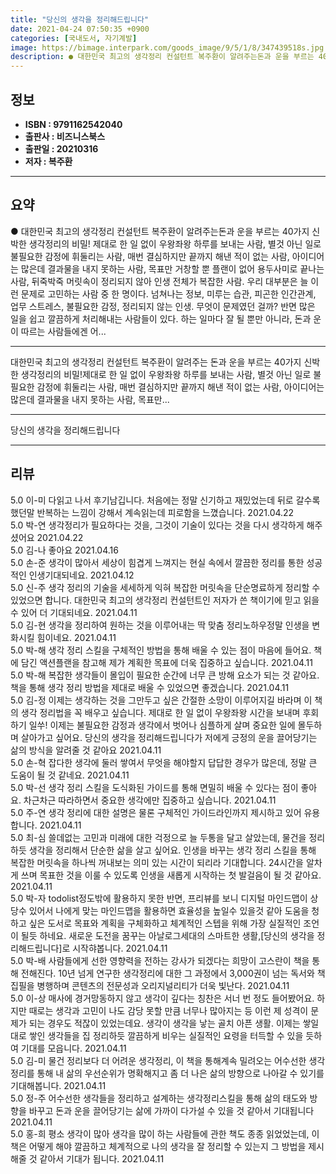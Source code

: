 ```yaml
---
title: "당신의 생각을 정리해드립니다"
date: 2021-04-24 07:50:35 +0900
categories: [국내도서, 자기계발]
image: https://bimage.interpark.com/goods_image/9/5/1/8/347439518s.jpg
description: ● 대한민국 최고의 생각정리 컨설턴트 복주환이 알려주는돈과 운을 부르는 40가지 신박한 생각정리의 비밀! 제대로 한 일 없이 우왕좌왕 하루를 보내는 사람, 별것 아닌 일로 불필요한 감정에 휘둘리는 사람, 매번 결심하지만 끝까지 해낸 적이 없는 사람, 아이디어는 많은데 결과물을 내지 못
---
```


## **정보**

- **ISBN : 9791162542040**
- **출판사 : 비즈니스북스**
- **출판일 : 20210316**
- **저자 : 복주환**

------



## **요약**

●  대한민국 최고의 생각정리 컨설턴트 복주환이 알려주는돈과 운을 부르는 40가지 신박한 생각정리의 비밀! 제대로 한 일 없이 우왕좌왕 하루를 보내는 사람, 별것 아닌 일로 불필요한 감정에 휘둘리는 사람, 매번 결심하지만 끝까지 해낸 적이 없는 사람, 아이디어는 많은데 결과물을 내지 못하는 사람, 목표만 거창할 뿐 플랜이 없어 용두사미로 끝나는 사람, 뒤죽박죽 머릿속이 정리되지 않아 인생 전체가 복잡한 사람. 우리 대부분은 늘 이런 문제로 고민하는 사람 중 한 명이다. 넘쳐나는 정보, 미루는 습관, 피곤한 인간관계, 업무 스트레스, 불필요한 감정, 정리되지 않는 인생. 무엇이 문제였던 걸까? 반면 많은 일을 쉽고 깔끔하게 처리해내는 사람들이 있다. 하는 일마다 잘 될 뿐만 아니라, 돈과 운이 따르는 사람들에겐 어...

------

대한민국 최고의 생각정리 컨설턴트 복주환이 알려주는
돈과 운을 부르는 40가지 신박한 생각정리의 비밀!제대로 한 일 없이 우왕좌왕 하루를 보내는 사람, 별것 아닌 일로 불필요한 감정에 휘둘리는 사람, 매번 결심하지만 끝까지 해낸 적이 없는 사람, 아이디어는 많은데 결과물을 내지 못하는 사람, 목표만... 

------


당신의 생각을 정리해드립니다 

------


## **리뷰** 

5.0 이-미 다읽고 나서 후기남깁니다.
처음에는 정말 신기하고 재밌었는데 뒤로 갈수록 했던말 반복하는 느낌이 강해서 계속읽는데 피로함을 느꼈습니다.
 2021.04.22 <br/>5.0 박-연 생각정리가 필요하다는 것을,
그것이 기술이 있다는 것을 다시 생각하게 해주셨어요 2021.04.22 <br/>5.0 김-나 좋아요 2021.04.16 <br/>5.0 손-준 생각이 많아서 세상이 힘겹게 느껴지는 현실 속에서 깔끔한 정리를 통한 성공적인 인생기대되네요. 2021.04.12 <br/>5.0 신-주 생각 정리의 기술을 세세하게 익혀 복잡한 머릿속을 단순명료하게 정리할 수 있었으면 합니다. 대한민국 최고의 생각정리 컨설턴트인 저자가 쓴 책이기에 믿고 읽을 수 있어 더 기대되네요. 2021.04.11 <br/>5.0 김-현 생각을 정리하여 원하는 것을 이루어내는 딱 맞춤 정리노하우정말 인생을 변화시킬 힘이네요. 2021.04.11 <br/>5.0 박-해 생각 정리 스킬을 구체적인 방법을 통해 배울 수 있는 점이 마음에 들어요. 책에 담긴 액션플랜을 참고해 제가 계획한 목표에 더욱 집중하고 싶습니다. 2021.04.11 <br/>5.0 박-해 복잡한 생각들이 몰입이 필요한 순간에 너무 큰 방해 요소가 되는 것 같아요. 책을 통해 생각 정리 방법을 제대로 배울 수 있었으면 좋겠습니다. 2021.04.11 <br/>5.0 김-정 이제는 생각하는 것을 그만두고 싶은 간절한 소망이 이루어지길 바라며 이 책의 생각 정리법을 꼭 배우고 싶습니다. 제대로 한 일 없이 우왕좌왕 시간을 보내며 후회하기 일쑤! 이제는 불필요한 감정과 생각에서 벗어나 심플하게 살며 중요한 일에 몰두하며 살아가고 싶어요. 당신의 생각을 정리해드립니다가 저에게 긍정의 운을 끌어당기는 삶의 방식을 알려줄 것 같아요 2021.04.11 <br/>5.0 손-혁 잡다한 생각에 둘러 쌓여서 무엇을 해야할지 답답한 경우가 많은데, 정말 큰 도움이 될 것 같네요. 2021.04.11 <br/>5.0 박-선 생각 정리 스킬을 도식화된 가이드를 통해 면밀히 배울 수 있다는 점이 좋아요. 차근차근 따라하면서 중요한 생각에만 집중하고 싶습니다. 2021.04.11 <br/>5.0 주-연 생각 정리에 대한 설명은 물론 구체적인 가이드라인까지 제시하고 있어 유용합니다. 2021.04.11 <br/>5.0 최-심 쓸데없는 고민과 미래에 대한 걱정으로 늘 두통을 달고 살았는데, 물건을 정리하듯 생각을 정리해서 단순한 삶을 살고 싶어요. 인생을 바꾸는 생각 정리 스킬을 통해 복잡한 머릿속을 하나씩 꺼내보는 의미 있는 시간이 되리라 기대합니다. 24시간을 알차게 쓰며 목표한 것을 이룰 수 있도록 인생을 새롭게 시작하는 첫 발걸음이 될 것 같아요. 2021.04.11 <br/>5.0 박-자 todolist정도밖에 활용하지 못한 반면, 프리뷰를 보니 디지털 마인드맵이 상당수 있어서 나에게 맞는 마인드맵을 활용하면 효율성을 높일수 있을것 같아 도움을 청하고 싶은 도서로 목표와 계획을 구체화하고 체계적인 스텝을 위해 가장 실질적인 조언이 될듯 하네요. 새로운 도전을 꿈꾸는 아날로그세대의 스마트한 생활,[당신의 생각을 정리해드립니다]로 시작햐봅니다. 2021.04.11 <br/>5.0 박-배 사람들에게 선한 영향력을 전하는 강사가 되겠다는 희망이 고스란이 책을 통해 전해진다. 10년 넘게 연구한 생각정리에 대한 그 과정에서 3,000권이 넘는 독서와 책 집필을 병행하며 콘텐츠의 전문성과 오리지널리티가 더욱 빛난다. 2021.04.11 <br/>5.0 이-상 매사에 경거망동하지 않고 생각이 깊다는 칭찬은 서너 번 정도 들어봤어요. 하지만 때로는 생각과 고민이 나도 감당 못할 만큼 너무나 많아지는 등 이런 제 성격이 문제가 되는 경우도 적잖이 있었는데요. 생각이 생각을 낳는 골치 아픈 생활. 이제는 쌓일 대로 쌓인 생각들을 집 정리하듯 깔끔하게 비우는 실질적인 요령을 터득할 수 있을 듯하여 기대를 모읍니다. 2021.04.11 <br/>5.0 김-미 물건 정리보다 더 어려운 생각정리, 이 책을 통해계속 밀려오는 어수선한 생각정리를 통해 내 삶의 우선순위가 명확해지고 좀 더 나은 삶의 방향으로 나아갈 수 있기를 기대해봅니다. 2021.04.11 <br/>5.0 정-주 어수선한 생각들을 정리하고 설계하는 생각정리스킬을 통해 삶의 태도와 방향을 바꾸고 돈과 운을 끌어당기는 삶에 가까이 다가설 수 있을 것 같아서 기대됩니다 2021.04.11 <br/>5.0 홍-희 평소 생각이 많아 생각을 많이 하는 사람들에 관한 책도 종종 읽었었는데, 이 책은 어떻게 해야 깔끔하고 체계적으로 나의 생각을 잘 정리할 수 있는지 그 방법을 제시해줄 것 같아서 기대가 됩니다. 2021.04.11 <br/>